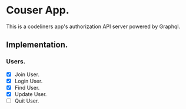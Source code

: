 # Couser App.

This is a codeliners app's authorization API server powered by Graphql.

## Implementation.

### Users.

- [x] Join User.
- [x] Login User.
- [x] Find User.
- [x] Update User.
- [ ] Quit User.
